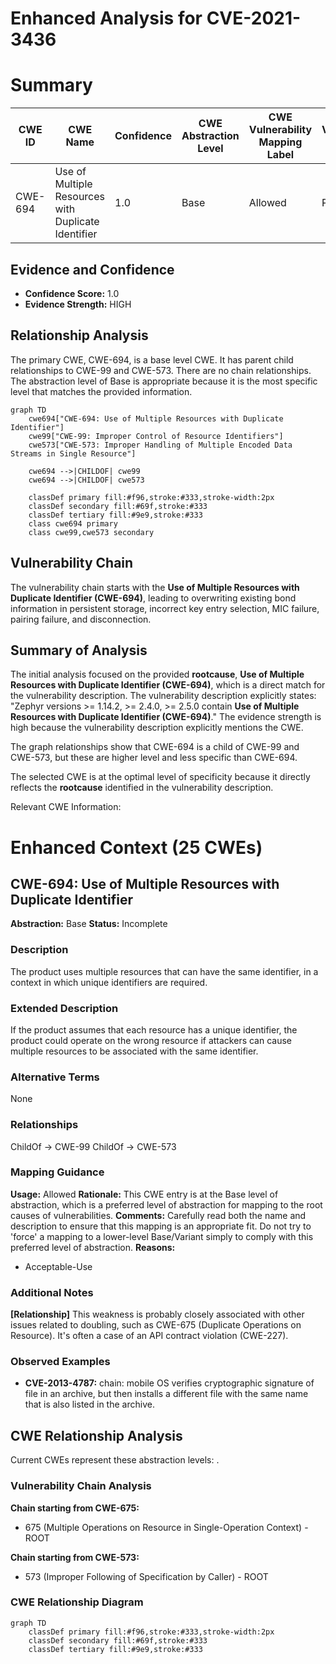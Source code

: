 # Enhanced Analysis for CVE-2021-3436

# Summary
| CWE ID | CWE Name | Confidence | CWE Abstraction Level | CWE Vulnerability Mapping Label | CWE-Vulnerability Mapping Notes |
|---|---|---|---|---|---|
| CWE-694 | Use of Multiple Resources with Duplicate Identifier | 1.0 | Base | Allowed | Primary CWE |

## Evidence and Confidence

*   **Confidence Score:** 1.0
*   **Evidence Strength:** HIGH

## Relationship Analysis
The primary CWE, CWE-694, is a base level CWE. It has parent child relationships to CWE-99 and CWE-573. There are no chain relationships. The abstraction level of Base is appropriate because it is the most specific level that matches the provided information.

```mermaid
graph TD
    cwe694["CWE-694: Use of Multiple Resources with Duplicate Identifier"]
    cwe99["CWE-99: Improper Control of Resource Identifiers"]
    cwe573["CWE-573: Improper Handling of Multiple Encoded Data Streams in Single Resource"]
    
    cwe694 -->|CHILDOF| cwe99
    cwe694 -->|CHILDOF| cwe573

    classDef primary fill:#f96,stroke:#333,stroke-width:2px
    classDef secondary fill:#69f,stroke:#333
    classDef tertiary fill:#9e9,stroke:#333
    class cwe694 primary
    class cwe99,cwe573 secondary
```

## Vulnerability Chain
The vulnerability chain starts with the **Use of Multiple Resources with Duplicate Identifier (CWE-694)**, leading to overwriting existing bond information in persistent storage, incorrect key entry selection, MIC failure, pairing failure, and disconnection.

## Summary of Analysis
The initial analysis focused on the provided **rootcause**, **Use of Multiple Resources with Duplicate Identifier (CWE-694)**, which is a direct match for the vulnerability description. The vulnerability description explicitly states: "Zephyr versions >= 1.14.2, >= 2.4.0, >= 2.5.0 contain **Use of Multiple Resources with Duplicate Identifier (CWE-694)**." The evidence strength is high because the vulnerability description explicitly mentions the CWE.

The graph relationships show that CWE-694 is a child of CWE-99 and CWE-573, but these are higher level and less specific than CWE-694.

The selected CWE is at the optimal level of specificity because it directly reflects the **rootcause** identified in the vulnerability description.

Relevant CWE Information:

# Enhanced Context (25 CWEs)

## CWE-694: Use of Multiple Resources with Duplicate Identifier
**Abstraction:** Base
**Status:** Incomplete

### Description
The product uses multiple resources that can have the same identifier, in a context in which unique identifiers are required.

### Extended Description
If the product assumes that each resource has a unique identifier, the product could operate on the wrong resource if attackers can cause multiple resources to be associated with the same identifier.

### Alternative Terms
None

### Relationships
ChildOf -> CWE-99
ChildOf -> CWE-573

### Mapping Guidance
**Usage:** Allowed
**Rationale:** This CWE entry is at the Base level of abstraction, which is a preferred level of abstraction for mapping to the root causes of vulnerabilities.
**Comments:** Carefully read both the name and description to ensure that this mapping is an appropriate fit. Do not try to 'force' a mapping to a lower-level Base/Variant simply to comply with this preferred level of abstraction.
**Reasons:**
- Acceptable-Use


### Additional Notes
**[Relationship]** This weakness is probably closely associated with other issues related to doubling, such as CWE-675 (Duplicate Operations on Resource). It's often a case of an API contract violation (CWE-227).

### Observed Examples
- **CVE-2013-4787:** chain: mobile OS verifies cryptographic signature of file in an archive, but then installs a different file with the same name that is also listed in the archive.


## CWE Relationship Analysis

Current CWEs represent these abstraction levels: .


### Vulnerability Chain Analysis

**Chain starting from CWE-675:**
- 675 (Multiple Operations on Resource in Single-Operation Context) - ROOT


**Chain starting from CWE-573:**
- 573 (Improper Following of Specification by Caller) - ROOT



### CWE Relationship Diagram

```mermaid
graph TD
    classDef primary fill:#f96,stroke:#333,stroke-width:2px
    classDef secondary fill:#69f,stroke:#333
    classDef tertiary fill:#9e9,stroke:#333
```